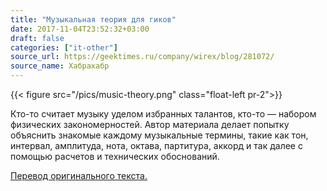 ```yaml
---
title: "Музыкальная теория для гиков"
date: 2017-11-04T23:52:32+03:00
draft: false
categories: ["it-other"]
source_url: https://geektimes.ru/company/wirex/blog/281072/
source_name: Хабрахабр
---
```


{{< figure src="/pics/music-theory.png" class="float-left pr-2">}}

Кто-то считает музыку уделом избранных талантов, кто-то — набором физических закономерностей. Автор материала делает попытку объяснить знакомые каждому музыкальные термины, такие как тон, интервал, амплитуда, нота, октава, партитура, аккорд и так далее с помощью расчетов и технических обоснований.

[Перевод оригинального текста.](https://geektimes.ru/company/wirex/blog/281072/)
<!--more-->
